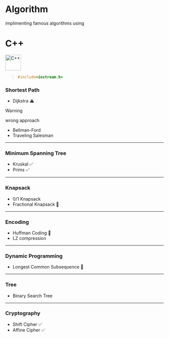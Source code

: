 # Algorithm

implimenting famous algorithms using 

# C++

<div align="left">
<img src="https://cdn.jsdelivr.net/gh/devicons/devicon@latest/icons/cplusplus/cplusplus-original.svg" height="50px" alt="C++" />
          
</div>



> ``` c++
> #include<iostream.h>
> ```


### Shortest Path
  - Dijkstra :warning:

> [!WARNING] 
> wrong approach 

  - Bellman-Ford
  - Traveling Salesman
---

### Minimum Spanning Tree
  - Kruskal :white_check_mark:
  - Prims   :white_check_mark:
---

### Knapsack
  - 0/1 Knapsack
  - Fractional Knapsack  :construction:
---

### Encoding 
  - Huffman Coding :construction:
  - LZ compression 
---

### Dynamic Programming
  - Longest Common Subsequence :construction:


---

### Tree
  - Binary Search Tree

---

### Cryptography 
  - Shift Cipher    :white_check_mark:
  - Affine Cipher   :white_check_mark:
<!--  - [Prims](Prims.cpp). -->








<!--


___
- Binary Tree
- Tree Travarsal
- Expression Tree
- Insert / Delete in Binary Search Tree
- Duplicate Data Removal 
- Kruskal 
- Prims 
- Dijkstra
___
-->
